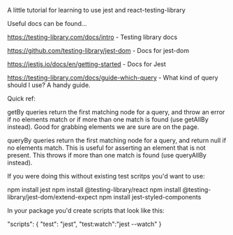 A little tutorial for learning to use jest and react-testing-library

Useful docs can be found...

https://testing-library.com/docs/intro - Testing library docs

https://github.com/testing-library/jest-dom - Docs for jest-dom

https://jestjs.io/docs/en/getting-started - Docs for Jest

https://testing-library.com/docs/guide-which-query - What kind of query should I use? A handy guide.

Quick ref:

getBy queries return the first matching node for a query, and throw an error if no elements match or if more than one match is found (use getAllBy instead). Good for grabbing elements we are sure are on the page.

queryBy queries return the first matching node for a query, and return null if no elements match. This is useful for asserting an element that is not present. This throws if more than one match is found (use queryAllBy instead).

If you were doing this without existing test scritps you'd want to use:

npm install jest npm install @testing-library/react
npm install @testing-library/jest-dom/extend-expect
npm install jest-styled-components

In your package you'd create scripts that look like this:

"scripts": { "test": "jest", "test:watch":"jest --watch" }
